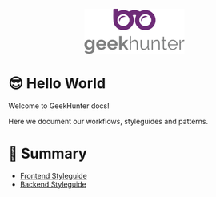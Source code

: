 <p align="center">
  <img alt="logo" src="/docs/logo.png" width="200">
</p>

# 😎 Hello World

Welcome to GeekHunter docs!

Here we document our workflows, styleguides and patterns.

# :pushpin: Summary

* [Frontend Styleguide](https://github.com/GeekHunter-Brasil/hello-world/tree/master/frontend-styleguide)
* [Backend Styleguide](https://github.com/GeekHunter-Brasil/hello-world/tree/master/backend-styleguide)
